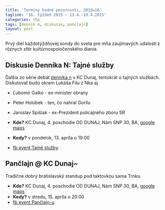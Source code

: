 ```yaml
---
title: 'Termíny hodné pozornosti, 2015w16'
tagline: '16. týždeň 2015 ~ 13.4.-19.4.2015'
categories: thp
tags: [dennik n, diskusie, panclajn]
layout: post
---
```

Prvý diel každotýždňovej sondy do sveta pre mňa zaujímavých udalostí z rôznych sfér kultúrnospoločenského diania.

Diskusie Denníka N: Tajné služby
--------------------------------
Ďalšia zo série debát [denníka n](https://dennikn.sk/) v KC Dunaj, tentokrát o tajných službách. Diskutovať budú okrem Lukáša Filu z Nka aj

  * Ľubomír Galko - ex-minister obrany
  * Peter Holúbek - ten, čo nahral Gorilu
  * Jaroslav Spišiak - ex-Prezident policajného zboru SR

  * **Kde?** KC Dunaj, 4. poschodie OD DUNAJ, Nám SNP 30, BA, [google maps](https://goo.gl/maps/UFx9i)
  * **Kedy?** v pondelok, 13. apríla o 19:00
  * [fb event Tajné služby](https://www.facebook.com/events/1044056692289375/).

Pančlajn @ KC Dunaj~
--------------------
Tradične dobrý bratislavský standup pod taktovkou sama Trnku.

  * **Kde?** KC Dunaj, 4. poschodie OD DUNAJ, Nám SNP 30, BA, [google maps](https://goo.gl/maps/UFx9i)
  * **Kedy?** v stredu, 15. apríla o 20:00
  * [fb event Pančlajn-u](https://www.facebook.com/events/945323995486633/).
